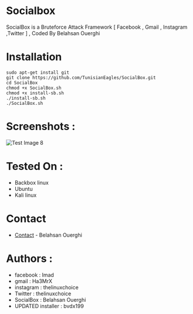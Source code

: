 # Socialbox
SocialBox is a Bruteforce Attack Framework [ Facebook , Gmail , Instagram ,Twitter ] , Coded By Belahsan Ouerghi
# Installation
```
sudo apt-get install git
git clone https://github.com/TunisianEagles/SocialBox.git
cd SocialBox
chmod +x SocialBox.sh
chmod +x install-sb.sh
./install-sb.sh
./SocialBox.sh
```
# Screenshots :
![Test Image 8](https://raw.githubusercontent.com/TunisianEagles/SocialBox/master/Screenshots/sb.png)
# Tested On :
* Backbox linux
* Ubuntu
* Kali linux
# Contact
* [Contact](https://www.facebook.com/ouerghi.belahsan) - Belahsan Ouerghi
# Authors :
* facebook  : Imad
* gmail     : Ha3MrX
* instagram : thelinuxchoice
* Twitter   : thelinuxchoice
* SocialBox : Belahsan Ouerghi
* UPDATED installer : bvdx199
